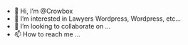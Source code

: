 - 👋 Hi, I’m @Crowbox
- 👀 I’m interested in Lawyers Wordpress, Wordpress, etc...
- 💞️ I’m looking to collaborate on ...
- 📫 How to reach me ...

<!---
Crowbox-pl/Crowbox-pl is a ✨ special ✨ repository because its `README.md` (this file) appears on your GitHub profile.
You can click the Preview link to take a look at your changes.
--->

